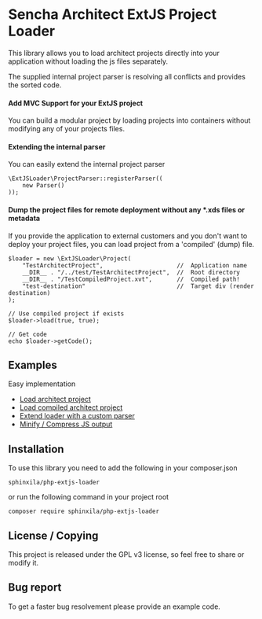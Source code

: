 # Sencha Architect ExtJS Project Loader #

This library allows you to load architect projects directly into your application without
loading the js files separately. 

The supplied internal project parser is resolving
all conflicts and provides the sorted code.

#### Add MVC Support for your ExtJS project ####

You can build a modular project by loading projects into containers without
modifying any of your projects files.

#### Extending the internal parser ####
You can easily extend the internal project parser

    \ExtJSLoader\ProjectParser::registerParser((
        new Parser()
    ));

#### Dump the project files for remote deployment without any *.xds files or metadata ####
If you provide the application to external customers and you don't want to deploy your project files, you can 
load  project from a 'compiled' (dump) file.

    $loader = new \ExtJSLoader\Project(
        "TestArchitectProject",                     //  Application name
        __DIR__ . "/../test/TestArchitectProject",  //  Root directory
        __DIR__ . "/TestCompiledProject.xvt",       //  Compiled path!
        "test-destination"                          //  Target div (render destination)
    );

    // Use compiled project if exists
    $loader->load(true, true);
    
    // Get code
    echo $loader->getCode();

## Examples ##
Easy implementation
- [Load architect project](example/TestProject.php)
- [Load compiled architect project](example/TestCompiledProject.php)
- [Extend loader with a custom parser](example/TestExtendedParserProject.php)
- [Minify / Compress JS output](example/TestCompressedProject.php)

## Installation ##
To use this library you need to add the following in your composer.json

    sphinxila/php-extjs-loader

or run the following command in your project root

    composer require sphinxila/php-extjs-loader

## License / Copying ##

This project is released under the GPL v3 license, so feel free to share
or modify it.

## Bug report ##
To get a faster bug resolvement please provide an example code.